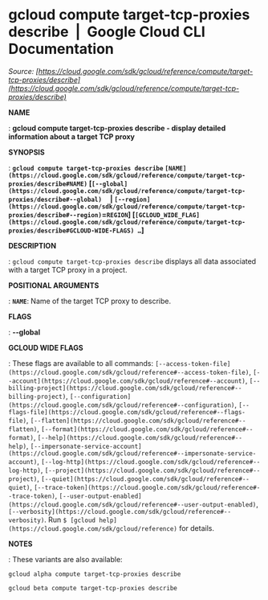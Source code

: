 # gcloud compute target-tcp-proxies describe  |  Google Cloud CLI Documentation

*Source: [https://cloud.google.com/sdk/gcloud/reference/compute/target-tcp-proxies/describe](https://cloud.google.com/sdk/gcloud/reference/compute/target-tcp-proxies/describe)*

**NAME**

: **gcloud compute target-tcp-proxies describe - display detailed information about a target TCP proxy**

**SYNOPSIS**

: **`gcloud compute target-tcp-proxies describe` `[NAME](https://cloud.google.com/sdk/gcloud/reference/compute/target-tcp-proxies/describe#NAME)` [`[--global](https://cloud.google.com/sdk/gcloud/reference/compute/target-tcp-proxies/describe#--global)`     | `[--region](https://cloud.google.com/sdk/gcloud/reference/compute/target-tcp-proxies/describe#--region)`=`REGION`] [`[GCLOUD_WIDE_FLAG](https://cloud.google.com/sdk/gcloud/reference/compute/target-tcp-proxies/describe#GCLOUD-WIDE-FLAGS) …`]**

**DESCRIPTION**

: `gcloud compute target-tcp-proxies describe` displays all data
associated with a target TCP proxy in a project.

**POSITIONAL ARGUMENTS**

: **`NAME`**:
Name of the target TCP proxy to describe.

**FLAGS**

: **--global**

**GCLOUD WIDE FLAGS**

: These flags are available to all commands: `[--access-token-file](https://cloud.google.com/sdk/gcloud/reference#--access-token-file)`,
`[--account](https://cloud.google.com/sdk/gcloud/reference#--account)`, `[--billing-project](https://cloud.google.com/sdk/gcloud/reference#--billing-project)`,
`[--configuration](https://cloud.google.com/sdk/gcloud/reference#--configuration)`,
`[--flags-file](https://cloud.google.com/sdk/gcloud/reference#--flags-file)`,
`[--flatten](https://cloud.google.com/sdk/gcloud/reference#--flatten)`, `[--format](https://cloud.google.com/sdk/gcloud/reference#--format)`, `[--help](https://cloud.google.com/sdk/gcloud/reference#--help)`, `[--impersonate-service-account](https://cloud.google.com/sdk/gcloud/reference#--impersonate-service-account)`,
`[--log-http](https://cloud.google.com/sdk/gcloud/reference#--log-http)`,
`[--project](https://cloud.google.com/sdk/gcloud/reference#--project)`, `[--quiet](https://cloud.google.com/sdk/gcloud/reference#--quiet)`, `[--trace-token](https://cloud.google.com/sdk/gcloud/reference#--trace-token)`, `[--user-output-enabled](https://cloud.google.com/sdk/gcloud/reference#--user-output-enabled)`,
`[--verbosity](https://cloud.google.com/sdk/gcloud/reference#--verbosity)`.
Run `$ [gcloud help](https://cloud.google.com/sdk/gcloud/reference)` for details.

**NOTES**

: These variants are also available:

```
gcloud alpha compute target-tcp-proxies describe
```

```
gcloud beta compute target-tcp-proxies describe
```